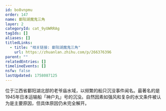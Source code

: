 ```yaml
---
id: bo8vnpmu
order: 147
name: 鄱阳湖魔鬼三角
layer: 2
categoryId: cat_9yUWRRAg
tagIds: []
aliases: []
titledLinks:
  - title: "相关链接: 鄱阳湖魔鬼三角"
    url: https://zhuanlan.zhihu.com/p/266376396
parent: ""
relatedEntries: []
timelineEvents: []
nsfw: false
lastUpdated: 1758087125
---
```


位于江西省鄱阳湖北部的老爷庙水域，以频繁的船只沉没事件闻名。最著名的是1945年日本运输船「神户丸」号的沉没。自然因素如强风和复杂的水文条件被认为是主要原因，但具体原因仍未完全解开。